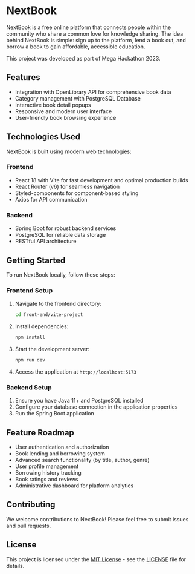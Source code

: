 # NextBook

NextBook is a free online platform that connects people within the community who share a common love for knowledge sharing. The idea behind NextBook is simple: sign up to the platform, lend a book out, and borrow a book to gain affordable, accessible education.

This project was developed as part of Mega Hackathon 2023.

## Features

- Integration with OpenLibrary API for comprehensive book data
- Category management with PostgreSQL Database
- Interactive book detail popups
- Responsive and modern user interface
- User-friendly book browsing experience

## Technologies Used

NextBook is built using modern web technologies:

### Frontend
- React 18 with Vite for fast development and optimal production builds
- React Router (v6) for seamless navigation
- Styled-components for component-based styling
- Axios for API communication

### Backend
- Spring Boot for robust backend services
- PostgreSQL for reliable data storage
- RESTful API architecture

## Getting Started

To run NextBook locally, follow these steps:

### Frontend Setup
1. Navigate to the frontend directory:
   ```bash
   cd front-end/vite-project
   ```
2. Install dependencies:
   ```bash
   npm install
   ```
3. Start the development server:
   ```bash
   npm run dev
   ```
4. Access the application at `http://localhost:5173`

### Backend Setup
1. Ensure you have Java 11+ and PostgreSQL installed
2. Configure your database connection in the application properties
3. Run the Spring Boot application

## Feature Roadmap

- User authentication and authorization
- Book lending and borrowing system
- Advanced search functionality (by title, author, genre)
- User profile management
- Borrowing history tracking
- Book ratings and reviews
- Administrative dashboard for platform analytics

## Contributing

We welcome contributions to NextBook! Please feel free to submit issues and pull requests.

## License

This project is licensed under the [MIT License](./LICENSE) - see the [LICENSE](./LICENSE) file for details.
